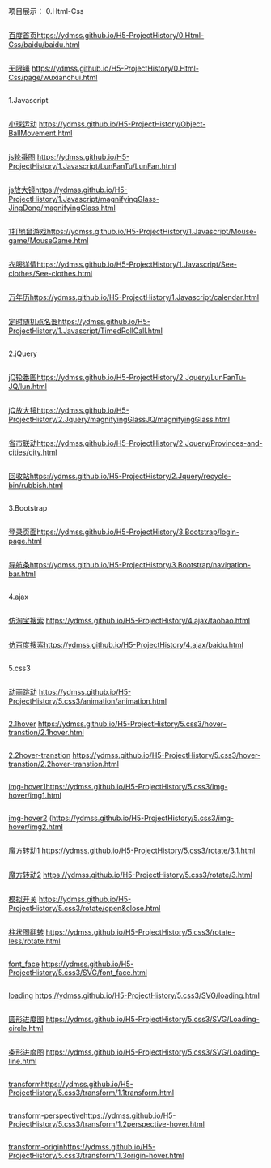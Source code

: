 项目展示：
0.Html-Css
```
```

[百度首页](https://ydmss.github.io/H5-ProjectHistory/0.Html-Css/baidu/baidu.html)https://ydmss.github.io/H5-ProjectHistory/0.Html-Css/baidu/baidu.html
```
```

[无限锤](https://ydmss.github.io/H5-ProjectHistory/0.Html-Css/page/wuxianchui.html)
https://ydmss.github.io/H5-ProjectHistory/0.Html-Css/page/wuxianchui.html
```
```

1.Javascript
```
```

[小球运动]( https://ydmss.github.io/H5-ProjectHistory/Object-BallMovement.html)
           https://ydmss.github.io/H5-ProjectHistory/Object-BallMovement.html
```
```

[js轮番图](https://ydmss.github.io/H5-ProjectHistory/1.Javascript/LunFanTu/LunFan.html)
https://ydmss.github.io/H5-ProjectHistory/1.Javascript/LunFanTu/LunFan.html
```
```

[js放大镜](https://ydmss.github.io/H5-ProjectHistory/1.Javascript/magnifyingGlass-JingDong/magnifyingGlass.html)https://ydmss.github.io/H5-ProjectHistory/1.Javascript/magnifyingGlass-JingDong/magnifyingGlass.html
```
```

[1打地鼠游戏](https://ydmss.github.io/H5-ProjectHistory/1.Javascript/Mouse-game/MouseGame.html)https://ydmss.github.io/H5-ProjectHistory/1.Javascript/Mouse-game/MouseGame.html
```
```

[衣服详情](https://ydmss.github.io/H5-ProjectHistory/1.Javascript/See-clothes/See-clothes.html)https://ydmss.github.io/H5-ProjectHistory/1.Javascript/See-clothes/See-clothes.html
```
```

[万年历](https://ydmss.github.io/H5-ProjectHistory/1.Javascript/calendar.html)https://ydmss.github.io/H5-ProjectHistory/1.Javascript/calendar.html
```
```

[定时随机点名器](https://ydmss.github.io/H5-ProjectHistory/1.Javascript/TimedRollCall.html)https://ydmss.github.io/H5-ProjectHistory/1.Javascript/TimedRollCall.html
```
```

2.jQuery
```
```

[jQ轮番图](https://ydmss.github.io/H5-ProjectHistory/2.Jquery/LunFanTu-JQ/lun.html)https://ydmss.github.io/H5-ProjectHistory/2.Jquery/LunFanTu-JQ/lun.html
```
```

[jQ放大镜](https://ydmss.github.io/H5-ProjectHistory/2.Jquery/magnifyingGlassJQ/magnifyingGlass.html)https://ydmss.github.io/H5-ProjectHistory/2.Jquery/magnifyingGlassJQ/magnifyingGlass.html
```
```
[省市联动](https://ydmss.github.io/H5-ProjectHistory/2.Jquery/Provinces-and-cities/city.html)https://ydmss.github.io/H5-ProjectHistory/2.Jquery/Provinces-and-cities/city.html
```
```
[回收站](https://ydmss.github.io/H5-ProjectHistory/2.Jquery/recycle-bin/rubbish.html)https://ydmss.github.io/H5-ProjectHistory/2.Jquery/recycle-bin/rubbish.html
```
```

3.Bootstrap
```
```

[登录页面](https://ydmss.github.io/H5-ProjectHistory/3.Bootstrap/login-page.html)https://ydmss.github.io/H5-ProjectHistory/3.Bootstrap/login-page.html
```
```
[导航条](https://ydmss.github.io/H5-ProjectHistory/3.Bootstrap/navigation-bar.html)https://ydmss.github.io/H5-ProjectHistory/3.Bootstrap/navigation-bar.html
```
```
4.ajax
```
```
[仿淘宝搜索](https://ydmss.github.io/H5-ProjectHistory/4.ajax/taobao.html)
https://ydmss.github.io/H5-ProjectHistory/4.ajax/taobao.html
```
```
[仿百度搜索](https://ydmss.github.io/H5-ProjectHistory/4.ajax/baidu.html)https://ydmss.github.io/H5-ProjectHistory/4.ajax/baidu.html
```
```
5.css3
```
```
[动画跳动](https://ydmss.github.io/H5-ProjectHistory/5.css3/animation/animation.html)
https://ydmss.github.io/H5-ProjectHistory/5.css3/animation/animation.html
```
```
[2.1hover](https://ydmss.github.io/H5-ProjectHistory/5.css3/hover-transtion/2.1hover.html)
https://ydmss.github.io/H5-ProjectHistory/5.css3/hover-transtion/2.1hover.html
```
```
[2.2hover-transtion](https://ydmss.github.io/H5-ProjectHistory/5.css3/hover-transtion/2.2hover-transtion.html)
https://ydmss.github.io/H5-ProjectHistory/5.css3/hover-transtion/2.2hover-transtion.html
```
```
[img-hover1](https://ydmss.github.io/H5-ProjectHistory/5.css3/img-hover/img1.html)https://ydmss.github.io/H5-ProjectHistory/5.css3/img-hover/img1.html

```
```
[img-hover2](https://ydmss.github.io/H5-ProjectHistory/5.css3/img-hover/img2.html)
(https://ydmss.github.io/H5-ProjectHistory/5.css3/img-hover/img2.html
```
```
[魔方转动1](https://ydmss.github.io/H5-ProjectHistory/5.css3/rotate/3.1.html)
https://ydmss.github.io/H5-ProjectHistory/5.css3/rotate/3.1.html
```
```
[魔方转动2](https://ydmss.github.io/H5-ProjectHistory/5.css3/rotate/3.html)
https://ydmss.github.io/H5-ProjectHistory/5.css3/rotate/3.html
```
```
[模拟开关](https://ydmss.github.io/H5-ProjectHistory/5.css3/rotate/open&close.html)
https://ydmss.github.io/H5-ProjectHistory/5.css3/rotate/open&close.html
```
```
[柱状图翻转](https://ydmss.github.io/H5-ProjectHistory/5.css3/rotate-less/rotate.html)
https://ydmss.github.io/H5-ProjectHistory/5.css3/rotate-less/rotate.html
```
```
[font_face](https://ydmss.github.io/H5-ProjectHistory/5.css3/SVG/font_face.html)
https://ydmss.github.io/H5-ProjectHistory/5.css3/SVG/font_face.html
```
```
[loading](https://ydmss.github.io/H5-ProjectHistory/5.css3/SVG/loading.html)
https://ydmss.github.io/H5-ProjectHistory/5.css3/SVG/loading.html
```
```
[圆形进度图](https://ydmss.github.io/H5-ProjectHistory/5.css3/SVG/Loading-circle.html)
https://ydmss.github.io/H5-ProjectHistory/5.css3/SVG/Loading-circle.html
```
```
[条形进度图](https://ydmss.github.io/H5-ProjectHistory/5.css3/SVG/Loading-line.html)
https://ydmss.github.io/H5-ProjectHistory/5.css3/SVG/Loading-line.html
```
```
[transform](https://ydmss.github.io/H5-ProjectHistory/5.css3/transform/1.1transform.html)https://ydmss.github.io/H5-ProjectHistory/5.css3/transform/1.1transform.html

```
```
[transform-perspective](https://ydmss.github.io/H5-ProjectHistory/5.css3/transform/1.2perspective-hover.html)https://ydmss.github.io/H5-ProjectHistory/5.css3/transform/1.2perspective-hover.html
```
```
[transform-origin](https://ydmss.github.io/H5-ProjectHistory/5.css3/transform/1.3origin-hover.html)https://ydmss.github.io/H5-ProjectHistory/5.css3/transform/1.3origin-hover.html
```
```
